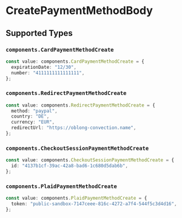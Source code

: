 # CreatePaymentMethodBody


## Supported Types

### `components.CardPaymentMethodCreate`

```typescript
const value: components.CardPaymentMethodCreate = {
  expirationDate: "12/30",
  number: "4111111111111111",
};
```

### `components.RedirectPaymentMethodCreate`

```typescript
const value: components.RedirectPaymentMethodCreate = {
  method: "paypal",
  country: "DE",
  currency: "EUR",
  redirectUrl: "https://oblong-convection.name",
};
```

### `components.CheckoutSessionPaymentMethodCreate`

```typescript
const value: components.CheckoutSessionPaymentMethodCreate = {
  id: "4137b1cf-39ac-42a8-bad6-1c680d5dab6b",
};
```

### `components.PlaidPaymentMethodCreate`

```typescript
const value: components.PlaidPaymentMethodCreate = {
  token: "public-sandbox-7147ceee-816c-4272-a7f4-544f5c3d4d16",
};
```

